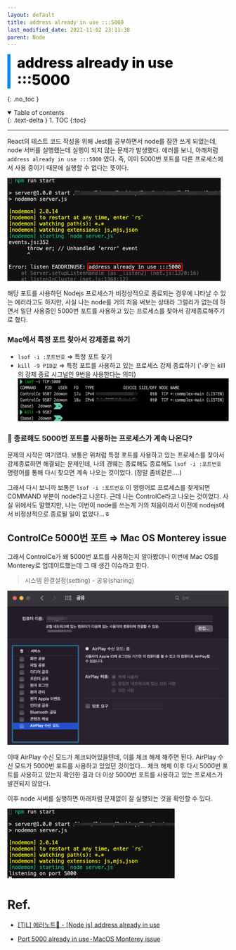 ```yaml
---
layout: default
title: address already in use :::5000
last_modified_date: 2021-11-02 23:11:38
parent: Node
---
```


<div style="font-size:32px; font-weight: 800; border-left: 7px solid #0687f0; padding-left:15px !important; color:#000000; margin-bottom:15px;">address already in use :::5000</div>

{: .no_toc }

<details open markdown="block">
  <summary>
    Table of contents
  </summary>
  {: .text-delta }
1. TOC
{:toc}
</details>

---

React의 테스트 코드 작성을 위해 Jest를 공부하면서 node를 잠깐 쓰게 되었는데, node 서버를 실행했는데 실행이 되지 않는 문제가 발생했다. 에러를 보니, 아래처럼 `address already in use :::5000` 였다. 즉, 이미 5000번 포트를 다른 프로세스에서 사용 중이기 때문에 실행할 수 없다는 뜻이다.

![port5000_1](/assets/images/node/port5000_1.png)

해당 포트를 사용하던 Nodejs 프로세스가 비정상적으로 종료되는 경우에 나타날 수 있는 에러라고도 하지만, 사실 나는 node를 거의 처음 써보는 상태라 그럴리가 없는데 하면서 일단 사용중인 5000번 포트를 사용하고 있는 프로세스를 찾아서 강제종료해주기로 했다.

### Mac에서 특정 포트 찾아서 강제종료 하기

- `lsof -i :포트번호` ⇒ 특정 포트 찾기
- `kill -9 PID값` ⇒ 특정 포트를 사용하고 있는 프로세스 강제 종료하기
  ('-9'는 kill의 강제 종료 시그널인 9번을 사용한다는 의미)
  ![port5000_2](/assets/images/node/port5000_2.png)

### 🤔 종료해도 5000번 포트를 사용하는 프로세스가 계속 나온다?

문제의 시작은 여기였다. 보통은 위처럼 특정 포트를 사용하고 있는 프로세스를 찾아서 강제종료하면 해결되는 문제인데, 나의 경웨는 종료해도 종료해도 `lsof -i :포트번호` 명령어를 통해 다시 찾으면 계속 나오는 것이었다. (정말 좀비같은....)

그래서 다시 보니까 보통은 `lsof -i :포트번호` 이 명령어로 프로세스를 찾게되면 COMMAND 부분이 node라고 나온다. 근데 나는 ControlCe라고 나오는 것이었다. 사실 위에서도 말했지만, 나는 이번이 node를 쓰는게 거의 처음이라서 이전에 nodejs에서 비정상적으로 종료될 일이 없었다...ㅎ

## ControlCe 5000번 포트 ⇒ Mac OS Monterey issue

그래서 ControlCe가 왜 5000번 포트를 사용하는지 알아봤더니 이번에 Mac OS를 Monterey로 업데이트했는데 그 때 생긴 이슈라고 한다.

> 시스템 환결설정(setting) - 공유(sharing)

![port5000_3](/assets/images/node/port5000_3.png)

이때 AirPlay 수신 모드가 체크되어있을텐데, 이를 체크 해제 해주면 된다. AirPlay 수신 모드가 5000번 포트를 사용하고 있었던 것이었다... 체크 해제 이후 다시 5000번 포트를 사용하고 있는지 확인한 결과 더 이상 5000번 포트를 사용하고 있는 프로세스가 발견되지 않았다.

이후 node 서버를 실행하면 아래처럼 문제없이 잘 실행되는 것을 확인할 수 있다.

![port5000_4](/assets/images/node/port5000_4.png)

# Ref.

- [[TIL] 에러노트📕 - [Node js] address already in use](https://velog.io/@nomadhash/TIL-%EC%97%90%EB%9F%AC%EB%85%B8%ED%8A%B8-Node-js-address-already-in-use)

- [Port 5000 already in use - MacOS Monterey issue](https://anandtripathi5.medium.com/port-5000-already-in-use-macos-monterey-issue-d86b02edd36c)
